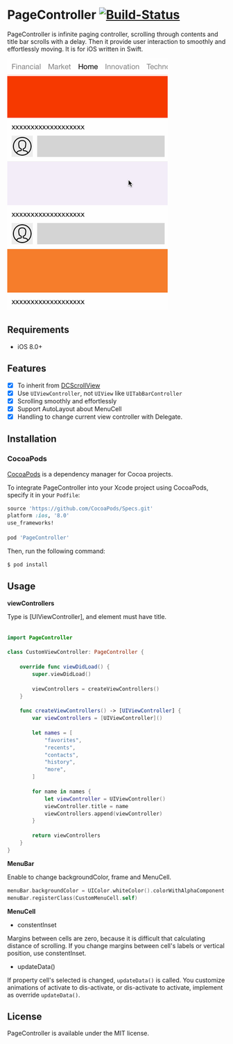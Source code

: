 PageController [![Build-Status](https://img.shields.io/travis/hirohisa/PageController/master.svg)](https://travis-ci.org/hirohisa/PageController)
==================

PageController is infinite paging controller, scrolling through contents and title bar scrolls with a delay. Then it provide user interaction to smoothly and effortlessly moving. It is for iOS written in Swift.

![sample](Example/example.gif)

Requirements
----------
- iOS 8.0+

Features
----------

- [x] To inherit from [DCScrollView](https://github.com/hirohisa/DCScrollView)
- [x] Use `UIViewController`, not `UIView` like `UITabBarController`
- [x] Scrolling smoothly and effortlessly
- [x] Support AutoLayout about MenuCell
- [x] Handling to change current view controller with Delegate.

Installation
----------

### CocoaPods

[CocoaPods](http://cocoapods.org) is a dependency manager for Cocoa projects.

To integrate PageController into your Xcode project using CocoaPods, specify it in your `Podfile`:

```ruby
source 'https://github.com/CocoaPods/Specs.git'
platform :ios, '8.0'
use_frameworks!

pod 'PageController'
```

Then, run the following command:

```bash
$ pod install
```

Usage
----------

**viewControllers**

Type is [UIViewController], and element must have title.

```swift

import PageController

class CustomViewController: PageController {

    override func viewDidLoad() {
        super.viewDidLoad()

        viewControllers = createViewControllers()
    }

    func createViewControllers() -> [UIViewController] {
        var viewControllers = [UIViewController]()

        let names = [
            "favorites",
            "recents",
            "contacts",
            "history",
            "more",
        ]

        for name in names {
            let viewController = UIViewController()
            viewController.title = name
            viewControllers.append(viewController)
        }

        return viewControllers
    }
}

```

**MenuBar**

Enable to change backgroundColor, frame and MenuCell.

```swift
menuBar.backgroundColor = UIColor.whiteColor().colorWithAlphaComponent(0.9)
menuBar.registerClass(CustomMenuCell.self)
```

**MenuCell**

- constentInset

Margins between cells are zero, because it is difficult that calculating distance of scrolling.
If you change margins between cell's labels or vertical position, use constentInset.

- updateData()

If property cell's selected is changed, `updateData()` is called. You customize animations of activate to dis-activate, or dis-activate to activate, implement as override `updateData()`.


## License

PageController is available under the MIT license.
